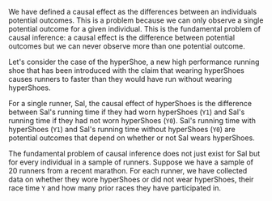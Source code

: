 We have defined a causal effect as the differences between an individuals potential outcomes. This is a problem because we can only observe a single potential outcome for a given individual. This is the fundamental problem of causal inference: a causal effect is the difference between potential outcomes but we can never observe more than one potential outcome. 

Let's consider the case of the hyperShoe, a new high performance running shoe that has been introduced with the claim that wearing hyperShoes causes runners to faster than they would have run without wearing hyperShoes. 

For a single runner, Sal, the causal effect of hyperShoes is the difference between Sal's running time if they had worn hyperShoes (`Y1`) and Sal's running time if they had not worn hyperShoes (`Y0`). Sal's running time with hyperShoes (`Y1`) and Sal's running time without hyperShoes (`Y0`) are potential outcomes that depend on whether or not Sal wears hyperShoes. 

The fundamental problem of causal inference does not just exist for Sal but for every individual in a sample of runners. Suppose we have a sample of 20 runners from a recent marathon. For each runner, we have collected data on whether they wore hyperShoes or did not wear hyperShoes, their race time `Y` and how many prior races they have participated in. 


